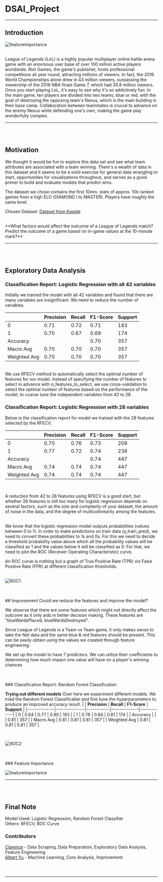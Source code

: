 # DSAI_Project
---
## Introduction

![featureimportance](https://github.com/Albert481/DSAI_Project/blob/main/repo_images/LOLCover.jpg)

<br/>
League of Legends (LoL) is a highly popular multiplayer online battle arena game with an enormous user base of over 100 million active players worldwide. Riot Games, the game's publisher, hosts professional competitions all year round, attracting millions of viewers. In fact, the 2016 World Championships alone drew in 43 million viewers, surpassing the viewership of the 2016 NBA finals Game 7, which had 30.8 million viewers. Once you start playing LoL, it's easy to see why it's so addictively fun. In the main game, ten players are divided into two teams, blue or red, with the goal of destroying the opposing team's Nexus, which is the main building in their base camp. Collaboration between teammates is crucial to advance on the enemy Nexus while defending one's own, making the game play wonderfully complex.

---
<br />
<br />

## Motivation
We thought it would be fun to explore this data set and see what team attributes are associated with a team winning. There's a wealth of data in this dataset and it seems to be a solid exercise for general data wrangling to start, opportunities for visualizations throughout, and serves as a good primer to build and evaluate models that predict wins.

The dataset we chose contains the first 10min. stats of approx. 10k ranked games from a high ELO (DIAMOND I to MASTER). Players have roughly the same level.
<br/>


Chosen Dataset:
[Dataset from Kaggle](https://www.kaggle.com/datasets/bobbyscience/league-of-legends-diamond-ranked-games-10-min?select=high_diamond_ranked_10min.csv)

<br/>
**What factors would affect the outcome of a League of Legends match? Predict the outcome of a game based on in-game values at the 10-minute mark?**

---
<br />
<br />

## Exploratory Data Analysis



### Classification Report: Logistic Regression with all 42 variables <br/>
Initially we trained the model with all 42 variables and found that there are many variables are insignificant. We need to reduce the number of variables.

|              | **Precision** | **Recall** | **F1-Score** | **Support** |
|--------------|---------------|------------|--------------|-------------|
| 0            | 0.71          | 0.72       | 0.71         | 183         |
| 1            | 0.70          | 0.67       | 0.69         | 174         |
| Accuracy     |               |            | 0.70         | 357         |
| Macro Avg    | 0.70          | 0.70       | 0.70         | 357         | 
| Weighted Avg | 0.70          | 0.70       | 0.70         | 357         |

<br/>
We use RFECV method to automatically select the optimal number of features for our model. Instead of specifying the number of features to select in advance with n_features_to_select, we use cross-validation to select the optimal number of features based on the performance of the model, to coarse tune the independent variables from 42 to 28. 


### Classification Report: Logistic Regression with 28 variables <br/>
Below is the classification report for model we trained with the 28 features selected by the RFECV.

|              | **Precision** | **Recall** | **F1-Score** | **Support** |
|--------------|---------------|------------|--------------|-------------|
| 0            | 0.70          | 0.76       | 0.73         | 209         |
| 1            | 0.77          | 0.72       | 0.74         | 238         |
| Accuracy     |               |            | 0.74         | 447         |
| Macro Avg    | 0.74          | 0.74       | 0.74         | 447         | 
| Weighted Avg | 0.74          | 0.74       | 0.74         | 447         |


<br />

A reduction from 42 to 28 features using RFECV is a good start, but whether 28 features is still too many for logistic regression depends on several factors, such as the size and complexity of your dataset, the amount of noise in the data, and the degree of multicollinearity among the features.

<br/>
We know that the logistic regression model outputs probabilities (values between 0 to 1). In order to make predictions on train data (y_train_pred), we need to convert these probabilities to 1s and 0s. For this we need to decide a threshold probability value above which all the probability values will be classified as 1 and the values below it will be classified as 0. For that, we need to plot the ROC (Receiver Operating Characteristic) curve.

An ROC curve is nothing but a graph of True Positive Rate (TPR) v/s False Positive Rate (FPR) at different classification thresholds.
<br/>
<br/>

![ROC1](https://github.com/Albert481/DSAI_Project/blob/main/repo_images/ROC1.png)

<br/>
<br/>
## Improvement
Could we reduce the features and improve the model? <br/>

We observe that there are some features which might not directly affect the outcome as it only aids in better decision making. These features are "blueWardsPlaced, blueWardsDestroyed". <br/>

Since League of Legends is a Team vs Team game, it only makes sense to take the Net data and the same blue & red features should be present. This can be easily obtain using the values we created through feature engineering. <br/>


We set up the model to have 7 predictors. We can utilize their coefficients to determining how much impact one value will have on a player's winning chances

<br />
<br />
### Classification Report: Random Forest Classification 

**Trying out different models**
Over here we experiment different models. We tried the Random Forest Classificatier and fine tune the hyperparameters to produce an improved accuracy result.
|              | **Precision** | **Recall** | **F1-Score** | **Support** |
|--------------|---------------|------------|--------------|-------------|
| 0            | 0.84          | 0.77       | 0.80         | 183         |
| 1            | 0.78          | 0.84       | 0.81         | 174         |
| Accuracy     |               |            | 0.81         | 357         |
| Macro Avg    | 0.81          | 0.81       | 0.81         | 357         | 
| Weighted Avg | 0.81          | 0.81       | 0.81         | 357         |

<br/>

![ROC2](https://github.com/Albert481/DSAI_Project/blob/main/repo_images/ROC2.png)

<br />
<br />
### Feature Importance

![featureimportance](https://github.com/Albert481/DSAI_Project/blob/main/repo_images/featureimportance.png)

---
<br />
<br />

## Final Note

Model Used: Logistic Regression, Random Forest Classifier<br/>
Others: RFECV, ROC Curve

### Contributors
[Clarence](https://github.com/) - Data Scraping, Data Preparation, Exploratory Data Analysis, Feature Engineering<br>
[Albert Yu](https://github.com/Albert481) - Machine Learning, Core Analysis, Improvement<br>


#### <br>
---
